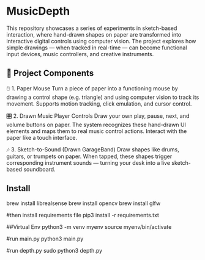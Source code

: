 # MusicDepth
This repository showcases a series of experiments in sketch-based interaction, where hand-drawn shapes on paper are transformed into interactive digital controls using computer vision. The project explores how simple drawings — when tracked in real-time — can become functional input devices, music controllers, and creative instruments.

## 🧩 Project Components

🖱️ 1. Paper Mouse
Turn a piece of paper into a functioning mouse by drawing a control shape (e.g. triangle) and using computer vision to track its movement. Supports motion tracking, click emulation, and cursor control.

🎛️ 2. Drawn Music Player Controls
Draw your own play, pause, next, and volume buttons on paper. The system recognizes these hand-drawn UI elements and maps them to real music control actions. Interact with the paper like a touch interface.

🎶 3. Sketch-to-Sound (Drawn GarageBand)
Draw shapes like drums, guitars, or trumpets on paper. When tapped, these shapes trigger corresponding instrument sounds — turning your desk into a live sketch-based soundboard.


## Install

brew install librealsense
brew install opencv
brew install glfw

#then install requirements file
pip3 install -r requirements.txt

##Virtual Env
python3 -m venv myenv
source myenv/bin/activate

#run main.py
python3 main.py

#run depth.py
sudo python3 depth.py
